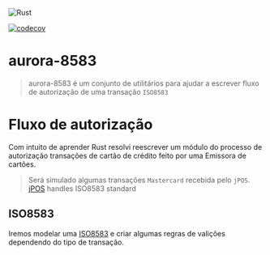 ![Rust](https://github.com/alefcarlos/aurora-8583-rs/workflows/Rust/badge.svg)

[![codecov](https://codecov.io/gh/alefcarlos/aurora-8583-rs/branch/master/graph/badge.svg)](https://codecov.io/gh/alefcarlos/aurora-8583-rs)

# aurora-8583

> aurora-8583 é um conjunto de utilitários para ajudar a escrever fluxo de autorização de uma transação `ISO8583`

# Fluxo de autorização

Com intuito de aprender Rust resolvi reescrever um módulo do processo de autorização transações de cartão de crédito feito por uma Emissora de cartões.

> Será simulado algumas transações `Mastercard` recebida pelo `jPOS`.
> [jPOS](http://www.jpos.org/) handles ISO8583 standard

## ISO8583

Iremos modelar uma [ISO8583](https://en.wikipedia.org/wiki/ISO_8583) e criar  algumas regras de valições dependendo do tipo de transação.
